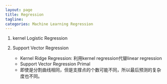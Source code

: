 ```yaml
---
layout: page
title: Regression
tagline: 
categories: Machine Learning Regression
---
```


1. kernel Logistic Regression

2. Support Vector Regression

    - Kernel Ridge Regression: 利用kernel regression代替linear regression
    - Support Vector Regression Primal
    -  即使是分割曲线相同，但是支撑点的个数可能不同，所以最后预测的复杂度也不同。

